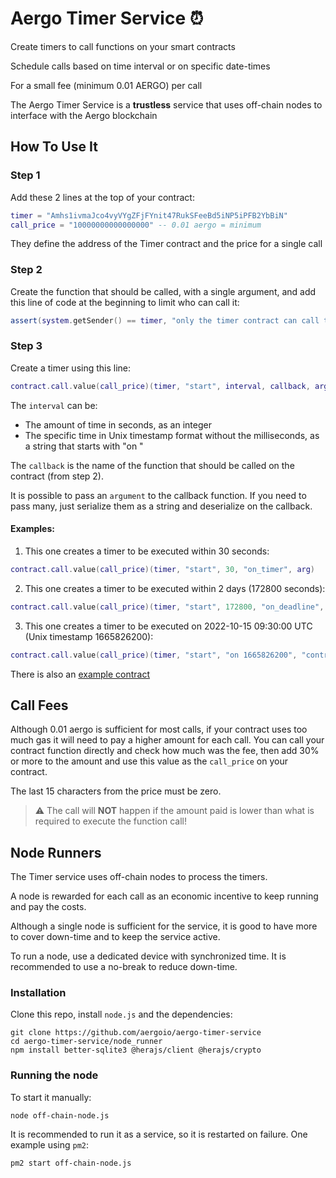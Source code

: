 # Aergo Timer Service ⏰

Create timers to call functions on your smart contracts

Schedule calls based on time interval or on specific date-times

For a small fee (minimum 0.01 AERGO) per call

The Aergo Timer Service is a **trustless** service that uses off-chain nodes to interface with the Aergo blockchain


## How To Use It

### Step 1

Add these 2 lines at the top of your contract:

```lua
timer = "Amhs1ivmaJco4vyVYgZFjFYnit47RukSFeeBd5iNP5iPFB2YbBiN"
call_price = "10000000000000000" -- 0.01 aergo = minimum
```

They define the address of the Timer contract and the price for a single call


### Step 2

Create the function that should be called, with a single argument, and add this line of code at the beginning to limit who can call it:

```lua
assert(system.getSender() == timer, "only the timer contract can call this function")
```


### Step 3

Create a timer using this line:

```lua
contract.call.value(call_price)(timer, "start", interval, callback, argument)
```

The `interval` can be:

* The amount of time in seconds, as an integer
* The specific time in Unix timestamp format without the milliseconds, as a string that starts with "on "

The `callback` is the name of the function that should be called on the contract (from step 2).

It is possible to pass an `argument` to the callback function. If you need to pass many, just serialize them as a string and deserialize on the callback.

#### Examples:

1. This one creates a timer to be executed within 30 seconds:

```lua
contract.call.value(call_price)(timer, "start", 30, "on_timer", arg)
```

2. This one creates a timer to be executed within 2 days (172800 seconds):

```lua
contract.call.value(call_price)(timer, "start", 172800, "on_deadline", arg)
```

3. This one creates a timer to be executed on 2022-10-15 09:30:00 UTC (Unix timestamp 1665826200):

```lua
contract.call.value(call_price)(timer, "start", "on 1665826200", "contract_end", arg)
```

There is also an [example contract](example/caller.lua)


## Call Fees

Although 0.01 aergo is sufficient for most calls, if your contract uses too much gas it will need to pay a higher amount for each call. You can call your contract function directly and check how much was the fee, then add 30% or more to the amount and use this value as the `call_price` on your contract.

The last 15 characters from the price must be zero.

> :warning: The call will **NOT** happen if the amount paid is lower than what is required to execute the function call!


## Node Runners

The Timer service uses off-chain nodes to process the timers.

A node is rewarded for each call as an economic incentive to keep running and pay the costs.

Although a single node is sufficient for the service, it is good to have more to cover down-time and to keep the service active.

To run a node, use a dedicated device with synchronized time. It is recommended to use a no-break to reduce down-time.

### Installation

Clone this repo, install `node.js` and the dependencies:

```
git clone https://github.com/aergoio/aergo-timer-service
cd aergo-timer-service/node_runner
npm install better-sqlite3 @herajs/client @herajs/crypto
```

### Running the node

To start it manually:

```
node off-chain-node.js
```

It is recommended to run it as a service, so it is restarted on failure.
One example using `pm2`:

```
pm2 start off-chain-node.js
```
